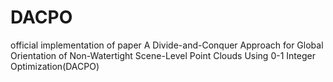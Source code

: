 # DACPO
official implementation of paper A Divide-and-Conquer Approach for Global Orientation of Non-Watertight Scene-Level Point Clouds Using 0-1 Integer Optimization(DACPO)
